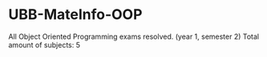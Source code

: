 # UBB-MateInfo-OOP
All Object Oriented Programming exams resolved. (year 1, semester 2)
Total amount of subjects: 5

